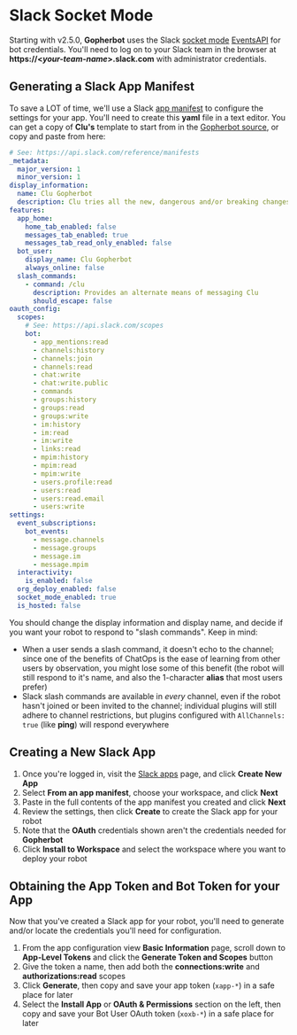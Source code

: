 # Slack Socket Mode

Starting with v2.5.0, **Gopherbot** uses the Slack [socket mode](https://api.slack.com/apis/connections/socket) [EventsAPI](https://api.slack.com/apis/connections/events-api) for bot credentials. You'll need to log on to your Slack team in the browser at **https://\<_your-team-name_\>.slack.com** with administrator credentials.

## Generating a Slack App Manifest

To save a LOT of time, we'll use a Slack [app manifest](https://api.slack.com/reference/manifests) to configure the settings for your app. You'll need to create this **yaml** file in a text editor. You can get a copy of **Clu's** template to start from in the [Gopherbot source](https://raw.githubusercontent.com/lnxjedi/gopherbot/main/resources/slack/appmanifest.yaml), or copy and paste from here:
```yaml
# See: https://api.slack.com/reference/manifests
_metadata:
  major_version: 1
  minor_version: 1
display_information:
  name: Clu Gopherbot
  description: Clu tries all the new, dangerous and/or breaking changes to Gopherbot.
features:
  app_home:
    home_tab_enabled: false
    messages_tab_enabled: true
    messages_tab_read_only_enabled: false
  bot_user:
    display_name: Clu Gopherbot
    always_online: false
  slash_commands:
    - command: /clu
      description: Provides an alternate means of messaging Clu
      should_escape: false
oauth_config:
  scopes:
    # See: https://api.slack.com/scopes
    bot:
      - app_mentions:read
      - channels:history
      - channels:join
      - channels:read
      - chat:write
      - chat:write.public
      - commands
      - groups:history
      - groups:read
      - groups:write
      - im:history
      - im:read
      - im:write
      - links:read
      - mpim:history
      - mpim:read
      - mpim:write
      - users.profile:read
      - users:read
      - users:read.email
      - users:write
settings:
  event_subscriptions:
    bot_events:
      - message.channels
      - message.groups
      - message.im
      - message.mpim
  interactivity:
    is_enabled: false
  org_deploy_enabled: false
  socket_mode_enabled: true
  is_hosted: false
```

You should change the display information and display name, and decide if you want your robot to respond to "slash commands". Keep in mind:
* When a user sends a slash command, it doesn't echo to the channel; since one of the benefits of ChatOps is the ease of learning from other users by observation, you might lose some of this benefit (the robot will still respond to it's name, and also the 1-character **alias** that most users prefer)
* Slack slash commands are available in _every_ channel, even if the robot hasn't joined or been invited to the channel; individual plugins will still adhere to channel restrictions, but plugins configured with `AllChannels: true` (like **ping**) will respond everywhere

## Creating a New Slack App

1. Once you're logged in, visit the [Slack apps](https://api.slack.com/apps) page, and click **Create New App**
2. Select **From an app manifest**, choose your workspace, and click **Next**
3. Paste in the full contents of the app manifest you created and click **Next**
4. Review the settings, then click **Create** to create the Slack app for your robot
5. Note that the **OAuth** credentials shown aren't the credentials needed for **Gopherbot**
6. Click **Install to Workspace** and select the workspace where you want to deploy your robot

## Obtaining the App Token and Bot Token for your App

Now that you've created a Slack app for your robot, you'll need to generate and/or locate the credentials you'll need for configuration.

1. From the app configuration view **Basic Information** page, scroll down to **App-Level Tokens** and click the **Generate Token and Scopes** button
2. Give the token a name, then add both the **connections:write** and **authorizations:read** scopes
3. Click **Generate**, then copy and save your app token (`xapp-*`) in a safe place for later
4. Select the **Install App** or **OAuth & Permissions** section on the left, then copy and save your Bot User OAuth token (`xoxb-*`) in a safe place for later
